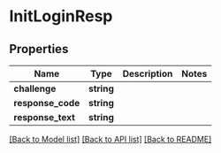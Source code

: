 # InitLoginResp

## Properties
Name | Type | Description | Notes
------------ | ------------- | ------------- | -------------
**challenge** | **string** |  | 
**response_code** | **string** |  | 
**response_text** | **string** |  | 

[[Back to Model list]](../README.md#documentation-for-models) [[Back to API list]](../README.md#documentation-for-api-endpoints) [[Back to README]](../README.md)


